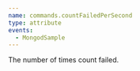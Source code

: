```yaml
---
name: commands.countFailedPerSecond
type: attribute
events:
  - MongodSample
---
```


The number of times count failed.